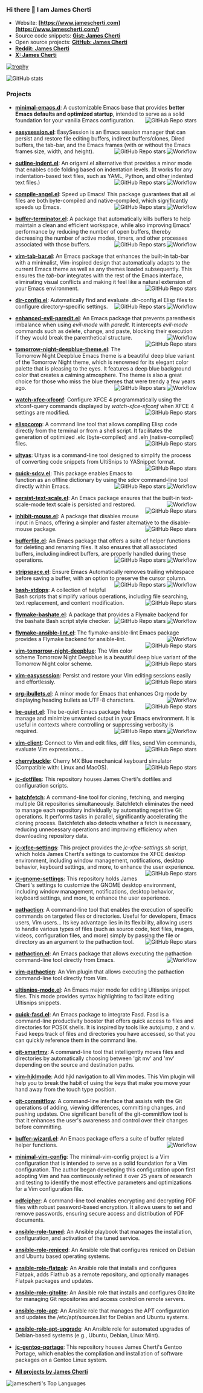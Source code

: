 ### Hi there 👋 I am James Cherti

- Website: **[https://www.jamescherti.com](https://www.jamescherti.com/)**
- Source code snippets: **[Gist: James Cherti](https://gist.github.com/jamescherti)**
- Open source projects: **[GitHub: James Cherti](https://github.com/jamescherti)**
- **[Reddit: James Cherti](https://www.reddit.com/user/jamescherti/)**
- **[X: James Cherti](https://x.com/jamescherti)**

[![trophy](https://github-profile-trophy.vercel.app/?username=jamescherti&title=Stars,Commits,Repositories,PullRequest&theme=flat)](https://github.com/ryo-ma/github-profile-trophy)

![GitHub stats](https://github-readme-stats.vercel.app/api?username=jamescherti&show_icons=true&theme=default)

### Projects

- **[minimal-emacs.d](https://github.com/jamescherti/minimal-emacs.d)**: A customizable Emacs base that provides **better Emacs defaults and optimized startup**, intended to serve as a solid foundation for your vanilla Emacs configuration. <img align="right" alt="GitHub Repo stars" src="https://img.shields.io/github/stars/jamescherti/minimal-emacs.d?style=social">

- **[easysession.el](https://github.com/jamescherti/easysession.el)**: EasySession is an Emacs session manager that can persist and restore file editing buffers, indirect buffers/clones, Dired buffers, the tab-bar, and the Emacs frames (with or without the Emacs frames size, width, and height). <img align="right" alt="Workflow" src="https://github.com/jamescherti/easysession.el/actions/workflows/ci.yml/badge.svg"> <img align="right" alt="GitHub Repo stars" src="https://img.shields.io/github/stars/jamescherti/easysession.el?style=social">

- **[outline-indent.el](https://github.com/jamescherti/outline-indent.el)**: An origami.el alternative that provides a minor mode that enables code folding based on indentation levels. (It works for any indentation-based text files, such as YAML, Python, and other indented text files.) <img align="right" alt="Workflow" src="https://github.com/jamescherti/outline-indent.el/actions/workflows/ci.yml/badge.svg"> <img align="right" alt="GitHub Repo stars" src="https://img.shields.io/github/stars/jamescherti/outline-indent.el?style=social">

- **[compile-angel.el](https://github.com/jamescherti/compile-angel.el)**: Speed up Emacs! This package guarantees that all .el files are both byte-compiled and native-compiled, which significantly speeds up Emacs. <img align="right" alt="Workflow" src="https://github.com/jamescherti/compile-angel.el/actions/workflows/ci.yml/badge.svg"> <img align="right" alt="GitHub Repo stars" src="https://img.shields.io/github/stars/jamescherti/compile-angel.el?style=social">

- **[buffer-terminator.el](https://github.com/jamescherti/buffer-terminator.el)**: A package that automatically kills buffers to help maintain a clean and efficient workspace, while also improving Emacs' performance by reducing the number of open buffers, thereby decreasing the number of active modes, timers, and other processes associated with those buffers. <img align="right" alt="Workflow" src="https://github.com/jamescherti/buffer-terminator.el/actions/workflows/ci.yml/badge.svg"> <img align="right" alt="GitHub Repo stars" src="https://img.shields.io/github/stars/jamescherti/buffer-terminator.el?style=social">

- **[vim-tab-bar.el](https://github.com/jamescherti/vim-tab-bar.el)**: An Emacs package that enhances the built-in tab-bar with a minimalist, Vim-inspired design that automatically adapts to the current Emacs theme as well as any themes loaded subsequently. This ensures the *tab-bar* integrates with the rest of the Emacs interface, eliminating visual conflicts and making it feel like a natural extension of your Emacs environment. <img align="right" alt="GitHub Repo stars" src="https://img.shields.io/github/stars/jamescherti/vim-tab-bar.el?style=social">

- **[dir-config.el](https://github.com/jamescherti/dir-config.el)**: Automatically find and evaluate .dir-config.el Elisp files to configure directory-specific settings. <img align="right" alt="Workflow" src="https://github.com/jamescherti/dir-config.el/actions/workflows/ci.yml/badge.svg"> <img align="right" alt="GitHub Repo stars" src="https://img.shields.io/github/stars/jamescherti/dir-config.el?style=social">

- **[enhanced-evil-paredit.el](https://github.com/jamescherti/enhanced-evil-paredit.el)**: An Emacs package that prevents parenthesis imbalance when using *evil-mode* with *paredit*. It intercepts *evil-mode* commands such as delete, change, and paste, blocking their execution if they would break the parenthetical structure. <img align="right" alt="Workflow" src="https://github.com/jamescherti/enhanced-evil-paredit.el/actions/workflows/ci.yml/badge.svg"> <img align="right" alt="GitHub Repo stars" src="https://img.shields.io/github/stars/jamescherti/enhanced-evil-paredit.el?style=social">

- **[tomorrow-night-deepblue-theme.el](https://github.com/jamescherti/tomorrow-night-deepblue-theme.el)**: The Tomorrow Night Deepblue Emacs theme is a beautiful deep blue variant of the Tomorrow Night theme, which is renowned for its elegant color palette that is pleasing to the eyes. It features a deep blue background color that creates a calming atmosphere. The theme is also a great choice for those who miss the blue themes that were trendy a few years ago. <img align="right" alt="Workflow" src="https://github.com/jamescherti/tomorrow-night-deepblue-theme.el/actions/workflows/ci.yml/badge.svg"> <img align="right" alt="GitHub Repo stars" src="https://img.shields.io/github/stars/jamescherti/tomorrow-night-deepblue-theme.el?style=social">

- **[watch-xfce-xfconf](https://github.com/jamescherti/watch-xfce-xfconf)**: Configure XFCE 4 programmatically using the xfconf-query commands displayed by *watch-xfce-xfconf* when XFCE 4 settings are modified. <img align="right" alt="GitHub Repo stars" src="https://img.shields.io/github/stars/jamescherti/watch-xfce-xfconf?style=social">

- **[elispcomp](https://github.com/jamescherti/elispcomp)**: A command line tool that allows compiling Elisp code directly from the terminal or from a shell script. It facilitates the generation of optimized .elc (byte-compiled) and .eln (native-compiled) files. <img align="right" alt="GitHub Repo stars" src="https://img.shields.io/github/stars/jamescherti/elispcomp?style=social">

- **[ultyas](https://github.com/jamescherti/ultyas)**: Ultyas is a command-line tool designed to simplify the process of converting code snippets from UltiSnips to YASnippet format. <img align="right" alt="GitHub Repo stars" src="https://img.shields.io/github/stars/jamescherti/ultyas?style=social">

- **[quick-sdcv.el](https://github.com/jamescherti/quick-sdcv.el)**: This package enables Emacs to function as an offline dictionary by using the sdcv command-line tool directly within Emacs. <img align="right" alt="Workflow" src="https://github.com/jamescherti/quick-sdcv.el/actions/workflows/ci.yml/badge.svg"> <img align="right" alt="GitHub Repo stars" src="https://img.shields.io/github/stars/jamescherti/quick-sdcv.el?style=social">

- **[persist-text-scale.el](https://github.com/jamescherti/persist-text-scale.el)**: An Emacs package ensures that the built-in text-scale-mode text scale is persisted and restored. <img align="right" alt="Workflow" src="https://github.com/jamescherti/persist-text-scale.el/actions/workflows/ci.yml/badge.svg"> <img align="right" alt="GitHub Repo stars" src="https://img.shields.io/github/stars/jamescherti/persist-text-scale.el?style=social">

- **[inhibit-mouse.el](https://github.com/jamescherti/inhibit-mouse.el)**: A package that disables mouse input in Emacs, offering a simpler and faster alternative to the disable-mouse package. <img align="right" alt="GitHub Repo stars" src="https://img.shields.io/github/stars/jamescherti/inhibit-mouse.el?style=social">

- **[bufferfile.el](https://github.com/jamescherti/bufferfile.el)**: An Emacs package that offers a suite of helper functions for deleting and renaming files. It also ensures that all associated buffers, including indirect buffers, are properly handled during these operations. <img align="right" alt="Workflow" src="https://github.com/jamescherti/bufferfile.el/actions/workflows/ci.yml/badge.svg"> <img align="right" alt="GitHub Repo stars" src="https://img.shields.io/github/stars/jamescherti/bufferfile.el?style=social">

- **[stripspace.el](https://github.com/jamescherti/stripspace.el)**: Ensure Emacs Automatically removes trailing whitespace before saving a buffer, with an option to preserve the cursor column. <img align="right" alt="Workflow" src="https://github.com/jamescherti/stripspace.el/actions/workflows/ci.yml/badge.svg"> <img align="right" alt="GitHub Repo stars" src="https://img.shields.io/github/stars/jamescherti/stripspace.el?style=social">

- **[bash-stdops](https://github.com/jamescherti/bash-stdops)**: A collection of helpful Bash scripts that simplify various operations, including file searching, text replacement, and content modification. <img align="right" alt="GitHub Repo stars" src="https://img.shields.io/github/stars/jamescherti/bash-stdops?style=social">

- **[flymake-bashate.el](https://github.com/jamescherti/flymake-bashate.el)**: A package that provides a Flymake backend for the bashate Bash script style checker. <img align="right" alt="Workflow" src="https://github.com/jamescherti/flymake-bashate.el/actions/workflows/ci.yml/badge.svg"> <img align="right" alt="GitHub Repo stars" src="https://img.shields.io/github/stars/jamescherti/flymake-bashate.el?style=social">

- **[flymake-ansible-lint.el](https://github.com/jamescherti/flymake-ansible-lint.el)**: The flymake-ansible-lint Emacs package provides a Flymake backend for ansible-lint. <img align="right" alt="Workflow" src="https://github.com/jamescherti/flymake-ansible-lint.el/actions/workflows/ci.yml/badge.svg"> <img align="right" alt="GitHub Repo stars" src="https://img.shields.io/github/stars/jamescherti/flymake-ansible-lint.el?style=social">

- **[vim-tomorrow-night-deepblue](https://github.com/jamescherti/vim-tomorrow-night-deepblue)**: The Vim color scheme Tomorrow Night Deepblue is a beautiful deep blue variant of the Tomorrow Night color scheme. <img align="right" alt="GitHub Repo stars" src="https://img.shields.io/github/stars/jamescherti/vim-tomorrow-night-deepblue?style=social">

- **[vim-easysession](https://github.com/jamescherti/vim-easysession)**: Persist and restore your Vim editing sessions easily and effortlessly. <img align="right" alt="GitHub Repo stars" src="https://img.shields.io/github/stars/jamescherti/vim-easysession?style=social">

- **[org-ibullets.el](https://github.com/jamescherti/org-ibullets.el)**: A minor mode for Emacs that enhances Org mode by displaying heading bullets as UTF-8 characters. <img align="right" alt="Workflow" src="https://github.com/jamescherti/org-ibullets.el/actions/workflows/ci.yml/badge.svg"> <img align="right" alt="GitHub Repo stars" src="https://img.shields.io/github/stars/jamescherti/org-ibullets.el?style=social">

- **[be-quiet.el](https://github.com/jamescherti/be-quiet.el)**: The be-quiet Emacs package helps manage and minimize unwanted output in your Emacs environment. It is useful in contexts where controlling or suppressing verbosity is required. <img align="right" alt="Workflow" src="https://github.com/jamescherti/be-quiet.el/actions/workflows/ci.yml/badge.svg"> <img align="right" alt="GitHub Repo stars" src="https://img.shields.io/github/stars/jamescherti/be-quiet.el?style=social">

- **[vim-client](https://github.com/jamescherti/vim-client)**: Connect to Vim and edit files, diff files, send Vim commands, evaluate Vim expressions... <img align="right" alt="GitHub Repo stars" src="https://img.shields.io/github/stars/jamescherti/vim-client?style=social">

- **[cherrybuckle](https://github.com/jamescherti/cherrybuckle)**: Cherry MX Blue mechanical keyboard simulator (Compatible with: Linux and MacOS). <img align="right" alt="GitHub Repo stars" src="https://img.shields.io/github/stars/jamescherti/cherrybuckle?style=social">

- **[jc-dotfiles](https://github.com/jamescherti/jc-dotfiles)**: This repository houses James Cherti's dotfiles and configuration scripts.

- **[batchfetch](https://github.com/jamescherti/batchfetch)**: A command-line tool for cloning, fetching, and merging multiple Git repositories simultaneously. Batchfetch eliminates the need to manage each repository individually by automating repetitive Git operations. It performs tasks in parallel, significantly accelerating the cloning process. Batchfetch also detects whether a fetch is necessary, reducing unnecessary operations and improving efficiency when downloading repository data.

- **[jc-xfce-settings](https://github.com/jamescherti/jc-xfce-settings)**: This project provides the *jc-xfce-settings.sh* script, which holds James Cherti's settings to customize the XFCE desktop environment, including window management, notifications, desktop behavior, keyboard settings, and more, to enhance the user experience. <img align="right" alt="GitHub Repo stars" src="https://img.shields.io/github/stars/jamescherti/jc-xfce-settings?style=social">

- **[jc-gnome-settings](https://github.com/jamescherti/jc-gnome-settings)**: This repository holds James Cherti's settings to customize the GNOME desktop environment, including window management, notifications, desktop behavior, keyboard settings, and more, to enhance the user experience.

- **[pathaction](https://github.com/jamescherti/pathaction)**: A command-line tool that enables the execution of specific commands on targeted files or directories. Useful for developers, Emacs users, Vim users... Its key advantage lies in its flexibility, allowing users to handle various types of files (such as source code, text files, images, videos, configuration files, and more) simply by passing the file or directory as an argument to the pathaction tool. <img align="right" alt="GitHub Repo stars" src="https://img.shields.io/github/stars/jamescherti/pathaction?style=social">

- **[pathaction.el](https://github.com/jamescherti/pathaction.el)**: An Emacs package that allows executing the pathaction command-line tool directly from Emacs. <img align="right" alt="Workflow" src="https://github.com/jamescherti/pathaction.el/actions/workflows/ci.yml/badge.svg">

- **[vim-pathaction](https://github.com/jamescherti/vim-pathaction)**: An Vim plugin that allows executing the pathaction command-line tool directly from Vim.

- **[ultisnips-mode.el](https://github.com/jamescherti/ultisnips-mode.el)**: An Emacs major mode for editing Ultisnips snippet files. This mode provides syntax highlighting to facilitate editing Ultisnips snippets.

- **[quick-fasd.el](https://github.com/jamescherti/quick-fasd.el)**: An Emacs package to integrate Fasd. Fasd is a command-line productivity booster that offers quick access to files and directories for POSIX shells. It is inspired by tools like autojump, z and v. Fasd keeps track of files and directories you have accessed, so that you can quickly reference them in the command line.

- **[git-smartmv](https://github.com/jamescherti/git-smartmv)**: A command-line tool that intelligently moves files and directories by automatically choosing between 'git mv' and 'mv' depending on the source and destination paths.

- **[vim-hjklmode](https://github.com/jamescherti/vim-hjklmode)**: Add hjkl navigation to all Vim modes. This Vim plugin will help you to break the habit of using the keys that make you move your hand away from the touch type position.

- **[git-commitflow](https://github.com/jamescherti/git-commitflow)**: A command-line interface that assists with the Git operations of adding, viewing differences, committing changes, and pushing updates. One significant benefit of the git-commitflow tool is that it enhances the user's awareness and control over their changes before committing.

- **[buffer-wizard.el](https://github.com/jamescherti/buffer-wizard.el)**: An Emacs package offers a suite of buffer related helper functions. <img align="right" alt="Workflow" src="https://github.com/jamescherti/buffer-wizard.el/actions/workflows/ci.yml/badge.svg">

- **[minimal-vim-config](https://github.com/jamescherti/minimal-vim-config)**: The minimal-vim-config project is a Vim configuration that is intended to serve as a solid foundation for a Vim configuration. The author began developing this configuration upon first adopting Vim and has continuously refined it over 25 years of research and testing to identify the most effective parameters and optimizations for a Vim configuration file.

- **[pdfcipher](https://github.com/jamescherti/pdfcipher)**: A command-line tool enables encrypting and decrypting PDF files with robust password-based encryption. It allows users to set and remove passwords, ensuring secure access and distribution of PDF documents.

- **[ansible-role-tuned](https://github.com/jamescherti/ansible-role-tuned)**: An Ansible playbook that manages the installation, configuration, and activation of the tuned service.

- **[ansible-role-reniced](https://github.com/jamescherti/ansible-role-reniced)**: An Ansible role that configures reniced on Debian and Ubuntu based operating systems.

- **[ansible-role-flatpak](https://github.com/jamescherti/ansible-role-flatpak)**: An Ansible role that installs and configures Flatpak, adds Flathub as a remote repository, and optionally manages Flatpak packages and updates.

- **[ansible-role-gitolite](https://github.com/jamescherti/ansible-role-gitolite)**: An Ansible role that installs and configures Gitolite for managing Git repositories and access control on remote servers.

- **[ansible-role-apt](https://github.com/jamescherti/ansible-role-apt)**: An Ansible role that manages the APT configuration and updates the /etc/apt/sources.list for Debian and Ubuntu systems.

- **[ansible-role-apt-upgrade](https://github.com/jamescherti/ansible-role-apt-upgrade)**: An Ansible role for automated upgrades of Debian-based systems (e.g., Ubuntu, Debian, Linux Mint).

- **[jc-gentoo-portage](https://github.com/jamescherti/jc-gentoo-portage)**: This repository houses James Cherti's Gentoo Portage, which enables the compilation and installation of software packages on a Gentoo Linux system.

- **[All projects by James Cherti](https://github.com/jamescherti?tab=repositories&q=&type=source&language=&sort=stargazers)**

![jamescherti's Top Languages](https://github-readme-stats.vercel.app/api/top-langs/?username=jamescherti&theme=default&show_icons=true&hide_border=true&layout=compact)

<div id="header" align="center">
<img src="https://komarev.com/ghpvc/?username=jamescherti&style=for-the-badge&color=orange" alt=""/>
</div>
